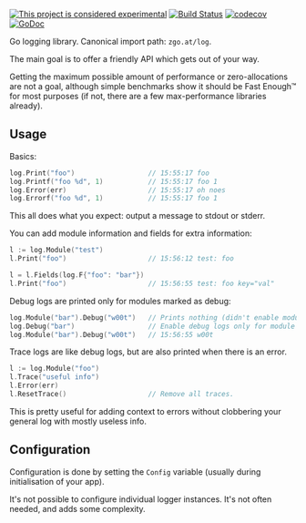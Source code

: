 [![This project is considered experimental](https://img.shields.io/badge/Status-experimental-red.svg)](https://zgo.at/status/experimental)
[![Build Status](https://travis-ci.org/zgoat/log.svg?branch=master)](https://travis-ci.org/zgoat/log)
[![codecov](https://codecov.io/gh/zgoat/log/branch/master/graph/badge.svg)](https://codecov.io/gh/zgoat/log)
[![GoDoc](https://godoc.org/github.com/zgoat/log?status.svg)](https://godoc.org/github.com/zgoat/log)

Go logging library. Canonical import path: `zgo.at/log`.

The main goal is to offer a friendly API which gets out of your way.

Getting the maximum possible amount of performance or zero-allocations are not a
goal, although simple benchmarks show it should be Fast Enough™ for most
purposes (if not, there are a few max-performance libraries already).

Usage
-----

Basics:

```go
log.Print("foo")                  // 15:55:17 foo
log.Printf("foo %d", 1)           // 15:55:17 foo 1
log.Error(err)                    // 15:55:17 oh noes
log.Errorf("foo %d", 1)           // 15:55:17 foo 1
```

This all does what you expect: output a message to stdout or stderr.

You can add module information and fields for extra information:

```go
l := log.Module("test")
l.Print("foo")                    // 15:56:12 test: foo

l = l.Fields(log.F{"foo": "bar"})
l.Print("foo")                    // 15:56:55 test: foo key="val"
```

Debug logs are printed only for modules marked as debug:

```go
log.Module("bar").Debug("w00t")   // Prints nothing (didn't enable module "bar").
log.Debug("bar")                  // Enable debug logs only for module "bar".
log.Module("bar").Debug("w00t")   // 15:56:55 w00t
```

Trace logs are like debug logs, but are also printed when there is an error.

```go
l := log.Module("foo")
l.Trace("useful info")
l.Error(err)
l.ResetTrace()                    // Remove all traces.
```

This is pretty useful for adding context to errors without clobbering your
general log with mostly useless info.

Configuration
-------------

Configuration is done by setting the `Config` variable (usually during
initialisation of your app).

It's not possible to configure individual logger instances. It's not often
needed, and adds some complexity.
